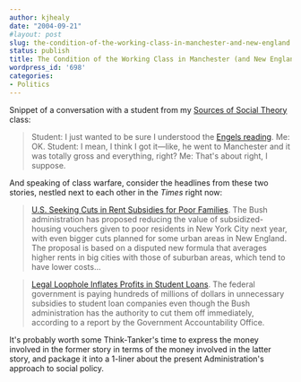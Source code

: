 ```yaml
---
author: kjhealy
date: "2004-09-21"
#layout: post
slug: the-condition-of-the-working-class-in-manchester-and-new-england
status: publish
title: The Condition of the Working Class in Manchester (and New England)
wordpress_id: '698'
categories:
- Politics
---
```


Snippet of a conversation with a student from my [Sources of Social Theory](http://www.kieranhealy.org/files/teaching/soc300-syllabus-f04.pdf) class:

> Student: I just wanted to be sure I understood the [Engels reading](http://www.fordham.edu/halsall/mod/1844engels.html). Me: OK. Student: I mean, I think I got it—like, he went to Manchester and it was totally gross and everything, right? Me: That's about right, I suppose.

And speaking of class warfare, consider the headlines from these two stories, nestled next to each other in the *Times* right now:

> [U.S. Seeking Cuts in Rent Subsidies for Poor Families](http://www.nytimes.com/2004/09/22/nyregion/22housing.html?hp). The Bush administration has proposed reducing the value of subsidized-housing vouchers given to poor residents in New York City next year, with even bigger cuts planned for some urban areas in New England. The proposal is based on a disputed new formula that averages higher rents in big cities with those of suburban areas, which tend to have lower costs…

> [Legal Loophole Inflates Profits in Student Loans](http://www.nytimes.com/2004/09/22/business/22college.html). The federal government is paying hundreds of millions of dollars in unnecessary subsidies to student loan companies even though the Bush administration has the authority to cut them off immediately, according to a report by the Government Accountability Office.

It's probably worth some Think-Tanker's time to express the money involved in the former story in terms of the money involved in the latter story, and package it into a 1-liner about the present Administration's approach to social policy.
